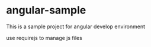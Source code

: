 # angular-sample

This is a sample project for angular develop environment

use requirejs to manage js files
